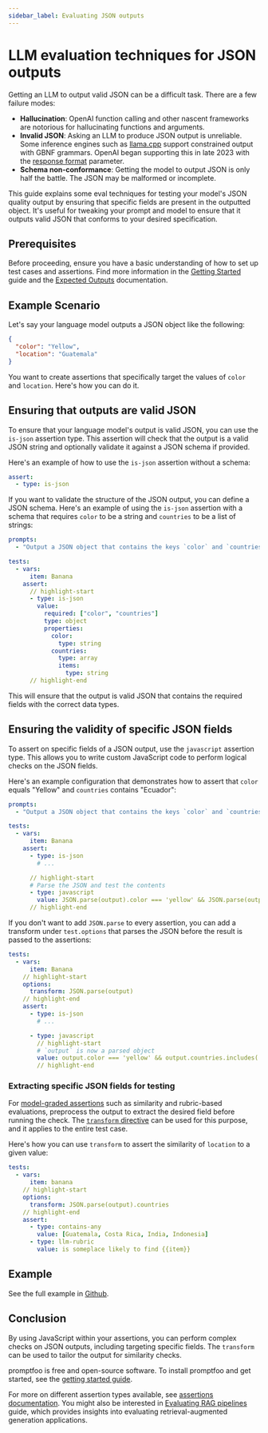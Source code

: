 ```yaml
---
sidebar_label: Evaluating JSON outputs
---
```


# LLM evaluation techniques for JSON outputs

Getting an LLM to output valid JSON can be a difficult task. There are a few failure modes:

- **Hallucination**: OpenAI function calling and other nascent frameworks are notorious for hallucinating functions and arguments.
- **Invalid JSON**: Asking an LLM to produce JSON output is unreliable. Some inference engines such as [llama.cpp](https://github.com/ggerganov/llama.cpp/tree/master) support constrained output with GBNF grammars. OpenAI began supporting this in late 2023 with the [response format](https://platform.openai.com/docs/api-reference/chat/create#chat-create-response_format) parameter.
- **Schema non-conformance**: Getting the model to output JSON is only half the battle. The JSON may be malformed or incomplete.

This guide explains some eval techniques for testing your model's JSON quality output by ensuring that specific fields are present in the outputted object. It's useful for tweaking your prompt and model to ensure that it outputs valid JSON that conforms to your desired specification.

## Prerequisites

Before proceeding, ensure you have a basic understanding of how to set up test cases and assertions. Find more information in the [Getting Started](/docs/getting-started) guide and the [Expected Outputs](/docs/configuration/expected-outputs/index.md) documentation.

## Example Scenario

Let's say your language model outputs a JSON object like the following:

```json
{
  "color": "Yellow",
  "location": "Guatemala"
}
```

You want to create assertions that specifically target the values of `color` and `location`. Here's how you can do it.

## Ensuring that outputs are valid JSON

To ensure that your language model's output is valid JSON, you can use the `is-json` assertion type. This assertion will check that the output is a valid JSON string and optionally validate it against a JSON schema if provided.

Here's an example of how to use the `is-json` assertion without a schema:

```yaml
assert:
  - type: is-json
```

If you want to validate the structure of the JSON output, you can define a JSON schema. Here's an example of using the `is-json` assertion with a schema that requires `color` to be a string and `countries` to be a list of strings:

```yaml title=promptfooconfig.yaml
prompts:
  - "Output a JSON object that contains the keys `color` and `countries`, describing the following object: {{item}}"

tests:
  - vars:
      item: Banana
    assert:
      // highlight-start
      - type: is-json
        value:
          required: ["color", "countries"]
          type: object
          properties:
            color:
              type: string
            countries:
              type: array
              items:
                type: string
      // highlight-end
```

This will ensure that the output is valid JSON that contains the required fields with the correct data types.

## Ensuring the validity of specific JSON fields

To assert on specific fields of a JSON output, use the `javascript` assertion type. This allows you to write custom JavaScript code to perform logical checks on the JSON fields.

Here's an example configuration that demonstrates how to assert that `color` equals "Yellow" and `countries` contains "Ecuador":

```yaml
prompts:
  - "Output a JSON object that contains the keys `color` and `countries`, describing the following object: {{item}}"

tests:
  - vars:
      item: Banana
    assert:
      - type: is-json
        # ...

      // highlight-start
      # Parse the JSON and test the contents
      - type: javascript
        value: JSON.parse(output).color === 'yellow' && JSON.parse(output).countries.includes('Ecuador')
      // highlight-end
```

If you don't want to add `JSON.parse` to every assertion, you can add a transform under `test.options` that parses the JSON before the result is passed to the assertions:

```yaml
tests:
  - vars:
      item: Banana
    // highlight-start
    options:
      transform: JSON.parse(output)
    // highlight-end
    assert:
      - type: is-json
        # ...

      - type: javascript
        // highlight-start
        # `output` is now a parsed object
        value: output.color === 'yellow' && output.countries.includes('Ecuador')
        // highlight-end
```

### Extracting specific JSON fields for testing

For [model-graded assertions](/docs/configuration/expected-outputs/model-graded) such as similarity and rubric-based evaluations, preprocess the output to extract the desired field before running the check. The [`transform` directive](/docs/configuration/guide/#transforming-outputs) can be used for this purpose, and it applies to the entire test case.

Here's how you can use `transform` to assert the similarity of `location` to a given value:

```yaml
tests:
  - vars:
      item: banana
    // highlight-start
    options:
      transform: JSON.parse(output).countries
    // highlight-end
    assert:
      - type: contains-any
        value: [Guatemala, Costa Rica, India, Indonesia]
      - type: llm-rubric
        value: is someplace likely to find {{item}}
```

## Example

See the full example in [Github](https://github.com/promptfoo/promptfoo/tree/main/examples/json-output).

## Conclusion

By using JavaScript within your assertions, you can perform complex checks on JSON outputs, including targeting specific fields. The `transform` can be used to tailor the output for similarity checks.

promptfoo is free and open-source software. To install promptfoo and get started, see the [getting started guide](/docs/getting-started).

For more on different assertion types available, see [assertions documentation](/docs/configuration/expected-outputs). You might also be interested in [Evaluating RAG pipelines](/docs/guides/evaluate-rag) guide, which provides insights into evaluating retrieval-augmented generation applications.
